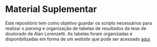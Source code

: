 # Material Suplementar 

Este repositório tem como objetivo guardar os scripts necessários para realizar o _parsing_ e organização de tabelas de resultados da tese de doutorado de Alan Lorenzetti. As tabelas foram organizadas e disponibilizadas em forma de um _website_ que pode ser acessado [aqui]().